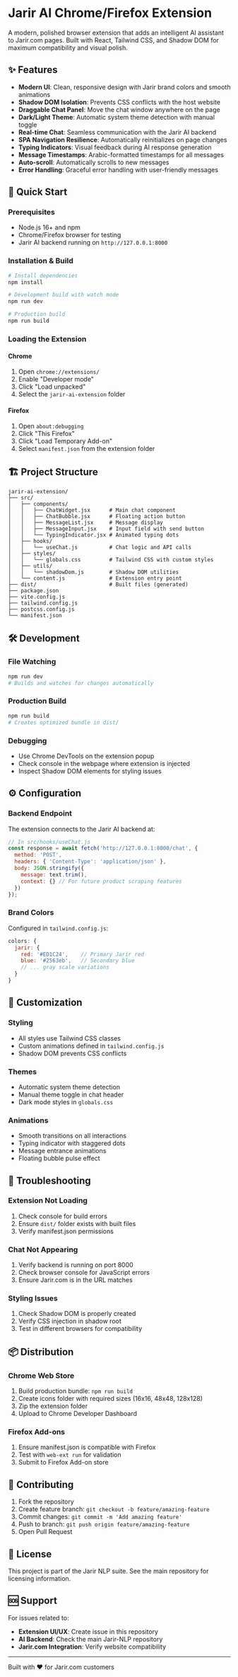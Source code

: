 # Jarir AI Chrome/Firefox Extension

A modern, polished browser extension that adds an intelligent AI assistant to Jarir.com pages. Built with React, Tailwind CSS, and Shadow DOM for maximum compatibility and visual polish.

## ✨ Features

- **Modern UI**: Clean, responsive design with Jarir brand colors and smooth animations
- **Shadow DOM Isolation**: Prevents CSS conflicts with the host website
- **Draggable Chat Panel**: Move the chat window anywhere on the page
- **Dark/Light Theme**: Automatic system theme detection with manual toggle
- **Real-time Chat**: Seamless communication with the Jarir AI backend
- **SPA Navigation Resilience**: Automatically reinitializes on page changes
- **Typing Indicators**: Visual feedback during AI response generation
- **Message Timestamps**: Arabic-formatted timestamps for all messages
- **Auto-scroll**: Automatically scrolls to new messages
- **Error Handling**: Graceful error handling with user-friendly messages

## 🚀 Quick Start

### Prerequisites

- Node.js 16+ and npm
- Chrome/Firefox browser for testing
- Jarir AI backend running on `http://127.0.0.1:8000`

### Installation & Build

```bash
# Install dependencies
npm install

# Development build with watch mode
npm run dev

# Production build
npm run build
```

### Loading the Extension

#### Chrome
1. Open `chrome://extensions/`
2. Enable "Developer mode"
3. Click "Load unpacked"
4. Select the `jarir-ai-extension` folder

#### Firefox
1. Open `about:debugging`
2. Click "This Firefox"
3. Click "Load Temporary Add-on"
4. Select `manifest.json` from the extension folder

## 🏗️ Project Structure

```
jarir-ai-extension/
├── src/
│   ├── components/
│   │   ├── ChatWidget.jsx      # Main chat component
│   │   ├── ChatBubble.jsx      # Floating action button
│   │   ├── MessageList.jsx     # Message display
│   │   ├── MessageInput.jsx    # Input field with send button
│   │   └── TypingIndicator.jsx # Animated typing dots
│   ├── hooks/
│   │   └── useChat.js          # Chat logic and API calls
│   ├── styles/
│   │   └── globals.css         # Tailwind CSS with custom styles
│   ├── utils/
│   │   └── shadowDom.js        # Shadow DOM utilities
│   └── content.js              # Extension entry point
├── dist/                       # Built files (generated)
├── package.json
├── vite.config.js
├── tailwind.config.js
├── postcss.config.js
└── manifest.json
```

## 🛠️ Development

### File Watching
```bash
npm run dev
# Builds and watches for changes automatically
```

### Production Build
```bash
npm run build
# Creates optimized bundle in dist/
```

### Debugging
- Use Chrome DevTools on the extension popup
- Check console in the webpage where extension is injected
- Inspect Shadow DOM elements for styling issues

## ⚙️ Configuration

### Backend Endpoint
The extension connects to the Jarir AI backend at:
```javascript
// In src/hooks/useChat.js
const response = await fetch('http://127.0.0.1:8000/chat', {
  method: 'POST',
  headers: { 'Content-Type': 'application/json' },
  body: JSON.stringify({
    message: text.trim(),
    context: {} // For future product scraping features
  })
});
```

### Brand Colors
Configured in `tailwind.config.js`:
```javascript
colors: {
  jarir: {
    red: '#ED1C24',    // Primary Jarir red
    blue: '#2563eb',   // Secondary blue
    // ... gray scale variations
  }
}
```

## 🎨 Customization

### Styling
- All styles use Tailwind CSS classes
- Custom animations defined in `tailwind.config.js`
- Shadow DOM prevents CSS conflicts

### Themes
- Automatic system theme detection
- Manual theme toggle in chat header
- Dark mode styles in `globals.css`

### Animations
- Smooth transitions on all interactions
- Typing indicator with staggered dots
- Message entrance animations
- Floating bubble pulse effect

## 🔧 Troubleshooting

### Extension Not Loading
1. Check console for build errors
2. Ensure `dist/` folder exists with built files
3. Verify manifest.json permissions

### Chat Not Appearing
1. Verify backend is running on port 8000
2. Check browser console for JavaScript errors
3. Ensure Jarir.com is in the URL matches

### Styling Issues
1. Check Shadow DOM is properly created
2. Verify CSS injection in shadow root
3. Test in different browsers for compatibility

## 📦 Distribution

### Chrome Web Store
1. Build production bundle: `npm run build`
2. Create icons folder with required sizes (16x16, 48x48, 128x128)
3. Zip the extension folder
4. Upload to Chrome Developer Dashboard

### Firefox Add-ons
1. Ensure manifest.json is compatible with Firefox
2. Test with `web-ext run` for validation
3. Submit to Firefox Add-on store

## 🤝 Contributing

1. Fork the repository
2. Create feature branch: `git checkout -b feature/amazing-feature`
3. Commit changes: `git commit -m 'Add amazing feature'`
4. Push to branch: `git push origin feature/amazing-feature`
5. Open Pull Request

## 📄 License

This project is part of the Jarir NLP suite. See the main repository for licensing information.

## 🆘 Support

For issues related to:
- **Extension UI/UX**: Create issue in this repository
- **AI Backend**: Check the main Jarir-NLP repository
- **Jarir.com Integration**: Verify website compatibility

---

Built with ❤️ for Jarir.com customers 